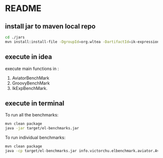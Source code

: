 # README

## install jar to maven local repo

```bash
cd ./jars
mvn install:install-file -DgroupId=org.wltea -DartifactId=ik-expression -Dversion=2.1.2 -Dpackaging=jar  -Dfile=./IKExpression2.1.2.jar
```

## execute in idea

execute main functions in :

1. AviatorBenchMark 
2. GroovyBenchMark
3. IkExpBenchMark.

## execute in terminal

To run all the benchmarks:

```bash
mvn clean package
java -jar target/el-benchmarks.jar
```

To run individual benchmarks:

```bash
mvn clean package
java -cp target/el-benchmarks.jar info.victorchu.elbenchmark.aviator.AviatorBenchMark
```